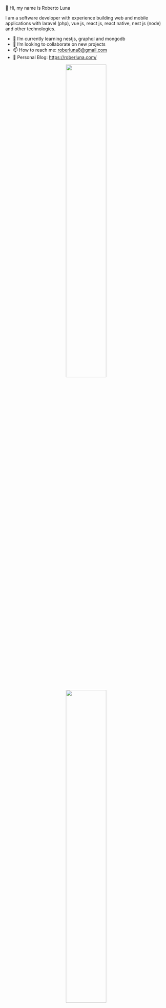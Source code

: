 👋 Hi, my name is Roberto Luna

I am a software developer with experience building web and mobile applications with laravel (php), vue js, react js, react native, nest js (node) and other technologies.
 
- 🌱 I’m currently learning nestjs, graphql and mongodb
- 💞️ I’m looking to collaborate on new projects
- 📫 How to reach me: roberluna8@gmail.com
- 🔗 Personal Blog:  https://roberluna.com/

<p align="center">
  <img height="50%" width="auto" src ="https://github-readme-stats.vercel.app/api?username=roberluna&show_icons=true&count_private=true&bg_color=00000000">
  <br>
  <img height="50%" width="auto" src ="https://github-readme-stats.vercel.app/api/top-langs/?username=roberluna&layout=compact&bg_color=00000000&langs_count=6&hide=jupyter%20notebook,tex,css,php">
  <br>  
</p>

<!---
roberluna/roberluna is a ✨ special ✨ repository because its `README.md` (this file) appears on your GitHub profile.
You can click the Preview link to take a look at your changes.
--->
